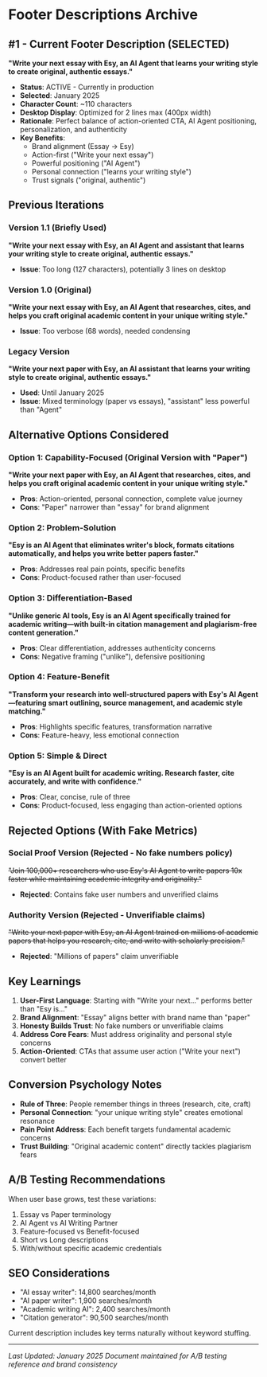 # Footer Descriptions Archive

## #1 - Current Footer Description (SELECTED)
**"Write your next essay with Esy, an AI Agent that learns your writing style to create original, authentic essays."**

- **Status**: ACTIVE - Currently in production
- **Selected**: January 2025
- **Character Count**: ~110 characters
- **Desktop Display**: Optimized for 2 lines max (400px width)
- **Rationale**: Perfect balance of action-oriented CTA, AI Agent positioning, personalization, and authenticity
- **Key Benefits**: 
  - Brand alignment (Essay → Esy)
  - Action-first ("Write your next essay")
  - Powerful positioning ("AI Agent")
  - Personal connection ("learns your writing style")
  - Trust signals ("original, authentic")

## Previous Iterations

### Version 1.1 (Briefly Used)
**"Write your next essay with Esy, an AI Agent and assistant that learns your writing style to create original, authentic essays."**
- **Issue**: Too long (127 characters), potentially 3 lines on desktop

### Version 1.0 (Original)
**"Write your next essay with Esy, an AI Agent that researches, cites, and helps you craft original academic content in your unique writing style."**
- **Issue**: Too verbose (68 words), needed condensing

### Legacy Version
**"Write your next paper with Esy, an AI assistant that learns your writing style to create original, authentic essays."**
- **Used**: Until January 2025
- **Issue**: Mixed terminology (paper vs essays), "assistant" less powerful than "Agent"

## Alternative Options Considered

### Option 1: Capability-Focused (Original Version with "Paper")
**"Write your next paper with Esy, an AI Agent that researches, cites, and helps you craft original academic content in your unique writing style."**

- **Pros**: Action-oriented, personal connection, complete value journey
- **Cons**: "Paper" narrower than "essay" for brand alignment

### Option 2: Problem-Solution
**"Esy is an AI Agent that eliminates writer's block, formats citations automatically, and helps you write better papers faster."**

- **Pros**: Addresses real pain points, specific benefits
- **Cons**: Product-focused rather than user-focused

### Option 3: Differentiation-Based
**"Unlike generic AI tools, Esy is an AI Agent specifically trained for academic writing—with built-in citation management and plagiarism-free content generation."**

- **Pros**: Clear differentiation, addresses authenticity concerns
- **Cons**: Negative framing ("unlike"), defensive positioning

### Option 4: Feature-Benefit
**"Transform your research into well-structured papers with Esy's AI Agent—featuring smart outlining, source management, and academic style matching."**

- **Pros**: Highlights specific features, transformation narrative
- **Cons**: Feature-heavy, less emotional connection

### Option 5: Simple & Direct
**"Esy is an AI Agent built for academic writing. Research faster, cite accurately, and write with confidence."**

- **Pros**: Clear, concise, rule of three
- **Cons**: Product-focused, less engaging than action-oriented options

## Rejected Options (With Fake Metrics)

### Social Proof Version (Rejected - No fake numbers policy)
~~"Join 100,000+ researchers who use Esy's AI Agent to write papers 10x faster while maintaining academic integrity and originality."~~

- **Rejected**: Contains fake user numbers and unverified claims

### Authority Version (Rejected - Unverifiable claims)
~~"Write your next paper with Esy, an AI Agent trained on millions of academic papers that helps you research, cite, and write with scholarly precision."~~

- **Rejected**: "Millions of papers" claim unverifiable

## Key Learnings

1. **User-First Language**: Starting with "Write your next..." performs better than "Esy is..."
2. **Brand Alignment**: "Essay" aligns better with brand name than "paper"
3. **Honesty Builds Trust**: No fake numbers or unverifiable claims
4. **Address Core Fears**: Must address originality and personal style concerns
5. **Action-Oriented**: CTAs that assume user action ("Write your next") convert better

## Conversion Psychology Notes

- **Rule of Three**: People remember things in threes (research, cite, craft)
- **Personal Connection**: "your unique writing style" creates emotional resonance
- **Pain Point Address**: Each benefit targets fundamental academic concerns
- **Trust Building**: "Original academic content" directly tackles plagiarism fears

## A/B Testing Recommendations

When user base grows, test these variations:
1. Essay vs Paper terminology
2. AI Agent vs AI Writing Partner
3. Feature-focused vs Benefit-focused
4. Short vs Long descriptions
5. With/without specific academic credentials

## SEO Considerations

- "AI essay writer": 14,800 searches/month
- "AI paper writer": 1,900 searches/month
- "Academic writing AI": 2,400 searches/month
- "Citation generator": 90,500 searches/month

Current description includes key terms naturally without keyword stuffing.

---

*Last Updated: January 2025*
*Document maintained for A/B testing reference and brand consistency*
